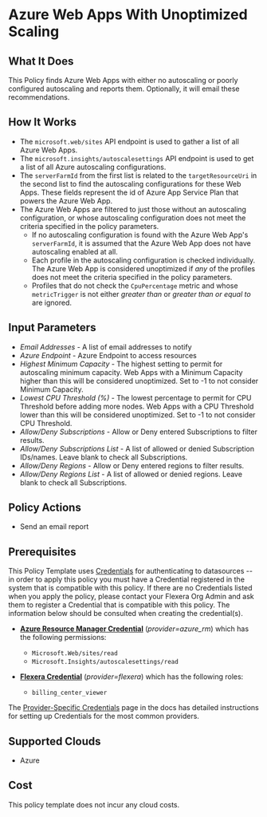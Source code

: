 # Azure Web Apps With Unoptimized Scaling

## What It Does

This Policy finds Azure Web Apps with either no autoscaling or poorly configured autoscaling and reports them. Optionally, it will email these recommendations.

## How It Works

- The `microsoft.web/sites` API endpoint is used to gather a list of all Azure Web Apps.
- The `microsoft.insights/autoscalesettings` API endpoint is used to get a list of all Azure autoscaling configurations.
- The `serverFarmId` from the first list is related to the `targetResourceUri` in the second list to find the autoscaling configurations for these Web Apps. These fields represent the id of Azure App Service Plan that powers the Azure Web App.
- The Azure Web Apps are filtered to just those without an autoscaling configuration, or whose autoscaling configuration does not meet the criteria specified in the policy parameters.
  - If no autoscaling configuration is found with the Azure Web App's `serverFarmId`, it is assumed that the Azure Web App does not have autoscaling enabled at all.
  - Each profile in the autoscaling configuration is checked individually. The Azure Web App is considered unoptimized if *any* of the profiles does not meet the criteria specified in the policy parameters.
  - Profiles that do not check the `CpuPercentage` metric and whose `metricTrigger` is not either *greater than* or *greater than or equal to* are ignored.

## Input Parameters

- *Email Addresses* - A list of email addresses to notify
- *Azure Endpoint* - Azure Endpoint to access resources
- *Highest Minimum Capacity* - The highest setting to permit for autoscaling minimum capacity. Web Apps with a Minimum Capacity higher than this will be considered unoptimized. Set to -1 to not consider Minimum Capacity.
- *Lowest CPU Threshold (%)* - The lowest percentage to permit for CPU Threshold before adding more nodes. Web Apps with a CPU Threshold lower than this will be considered unoptimized. Set to -1 to not consider CPU Threshold.
- *Allow/Deny Subscriptions* - Allow or Deny entered Subscriptions to filter results.
- *Allow/Deny Subscriptions List* - A list of allowed or denied Subscription IDs/names. Leave blank to check all Subscriptions.
- *Allow/Deny Regions* - Allow or Deny entered regions to filter results.
- *Allow/Deny Regions List* - A list of allowed or denied regions. Leave blank to check all Subscriptions.

## Policy Actions

- Send an email report

## Prerequisites

This Policy Template uses [Credentials](https://docs.flexera.com/flexera/EN/Automation/ManagingCredentialsExternal.htm) for authenticating to datasources -- in order to apply this policy you must have a Credential registered in the system that is compatible with this policy. If there are no Credentials listed when you apply the policy, please contact your Flexera Org Admin and ask them to register a Credential that is compatible with this policy. The information below should be consulted when creating the credential(s).

- [**Azure Resource Manager Credential**](https://docs.flexera.com/flexera/EN/Automation/ProviderCredentials.htm#automationadmin_109256743_1124668) (*provider=azure_rm*) which has the following permissions:
  - `Microsoft.Web/sites/read`
  - `Microsoft.Insights/autoscalesettings/read`

- [**Flexera Credential**](https://docs.flexera.com/flexera/EN/Automation/ProviderCredentials.htm) (*provider=flexera*) which has the following roles:
  - `billing_center_viewer`

The [Provider-Specific Credentials](https://docs.flexera.com/flexera/EN/Automation/ProviderCredentials.htm) page in the docs has detailed instructions for setting up Credentials for the most common providers.

## Supported Clouds

- Azure

## Cost

This policy template does not incur any cloud costs.
